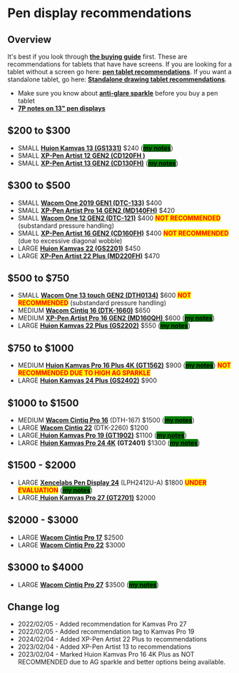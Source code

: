 # Pen display recommendations

## Overview

It's best if you look through [**the buying guide**](../buying-a-drawing-tablet/) first. These are recommendations for tablets that have have screens. If you are looking for a tablet without a screen go here: [**pen tablet recommendations**](pen-tablet-recommendations.md). If you want a standalone tablet, go here: [**Standalone drawing tablet recommendations**](standalone-drawing-tablet-recommendations.md).

* Make sure you know about [**anti-glare sparkle**](../guides/pen-displays/anti-glare-sparkle.md) before you buy a pen tablet
* [**7P notes on 13" pen displays**](../product-info/7p-notes-other/7p-notes-huion-gs1331-xppen-cd130fh.md)&#x20;

## $200 to $300 &#x20;

* SMALL [**Huion Kamvas 13 (GS1331)**](../product-info/huion/huion-kamvas/) $240 ([<mark style="background-color:green;">**my notes**</mark>](../product-info/huion/huion-kamvas/7p-notes-huion-kamvas-13-gs1331.md))
* SMALL [**XP-Pen Artist 12 GEN2 (CD120FH )**](../product-info/xp-pen/xp-pen-artist-gen2/)
* SMALL [**XP-Pen Artist 13 GEN2 (CD130FH)**](../product-info/xp-pen/xp-pen-artist-gen2/) ([<mark style="background-color:green;">**my notes**</mark>](../product-info/xp-pen/xp-pen-artist-gen2/7p-notes-xp-pen-artist-16-gen2-cd160fh.md))

## $300 to $500

* SMALL [**Wacom One 2019 GEN1 (DTC-133)**](../product-info/wacom/wacom-one-dtc-133/) $400&#x20;
* SMALL [**XP-Pen Artist Pro 14 GEN2 (MD140FH)**](../product-info/xp-pen/xp-pen-artist-pro-gen2/) $420
* SMALL [**Wacom One 12 GEN2 (DTC-121)**](../product-info/wacom/wacom-one-gen2/) $400 <mark style="color:red;">**NOT RECOMMENDED**</mark> (substandard pressure handling)
* SMALL [**XP-Pen Artist 16 GEN2 (CD160FH)**](../product-info/xp-pen/xp-pen-artist-gen2/) $400 <mark style="color:red;">**NOT RECOMMENDED**</mark> (due to excessive diagonal wobble)&#x20;
* LARGE [**Huion Kamvas 22 (GS2201)**](../product-info/huion/huion-kamvas/) $450
* LARGE [**XP-Pen Artist 22 Plus (MD220FH)**](../product-info/xp-pen/xp-pen-artist.md) $470&#x20;

## **$500 to $750**

* SMALL [**Wacom One 13 touch** **GEN2 (DTH0134)**](../product-info/wacom/wacom-one-gen2/) $600 <mark style="color:red;">**NOT RECOMMENDED**</mark> (substandard pressure handling)&#x20;
* MEDIUM [**Wacom Cintiq 16 (DTK-1660)**](../product-info/wacom/wacom-cintiq.md) $650
* MEDIUM [**XP-Pen Artist Pro 16 GEN2 (MD160QH)** ](../product-info/xp-pen/xp-pen-artist-pro-gen2/7p-notes-xp-pen-artist-pro-16-2nd-gen-md160qh.md)$600 ([<mark style="background-color:green;">**my notes**</mark>](../product-info/xp-pen/xp-pen-artist-pro-gen2/7p-notes-xp-pen-artist-pro-16-2nd-gen-md160qh.md))
* LARGE [**Huion Kamvas 22 Plus (GS2202)**](../product-info/huion/huion-kamvas/) $550 ([<mark style="background-color:green;">**my notes**</mark>](../product-info/huion/huion-kamvas/7p-notes-huion-kamvas-22-plus.md))

## $750 to $1000

* MEDIUM [**Huion Kamvas Pro 16 Plus 4K (GT1562)**](../product-info/huion/huion-kamvas-pro/) $900 ([<mark style="background-color:green;">**my notes**</mark>](../product-info/huion/huion-kamvas-pro/7p-notes-huion-kamvas-pro-16-plus-4k-gt1562.md)) <mark style="color:red;">**NOT RECOMMENDED DUE TO HIGH AG SPARKLE**</mark>&#x20;
* LARGE [**Huion Kamvas 24 Plus (GS2402)**](../product-info/huion/huion-kamvas/) $900&#x20;

## $1000 to $1500

* MEDIUM [**Wacom Cintiq Pro 16**](../product-info/wacom/wacom-cintiq-pro/) (DTH-167) $1500 ([<mark style="background-color:green;">**my notes**</mark>](../product-info/wacom/wacom-cintiq-pro/7p-notes-wacom-cintiq-pro-16-dth-167.md))
* LARGE [**Wacom Cintiq 22**](../product-info/wacom/wacom-cintiq.md) (DTK-2260) $1200
* LARGE[ **Huion Kamvas Pro 19 (GT1902)**](../product-info/huion/huion-kamvas-pro/) $1100 ([<mark style="background-color:green;">**my notes**</mark>](../product-info/huion/huion-kamvas-pro/7p-notes-huion-kamvas-pro-19-gt1902.md)) &#x20;
* LARGE [**Huion Kamvas Pro 24 4K**](../product-info/huion/huion-kamvas-pro/) **(GT2401)** $1300 ([<mark style="background-color:green;">**my notes**</mark>](../product-info/huion/huion-kamvas-pro/7p-notes-huion-kamvas-pro-24-4k-gt2401.md))

## $1500 - $2000

* LARGE [**Xencelabs Pen Display 24**](../product-info/xencelabs/) (LPH2412U-A) $1800  <mark style="color:red;">**UNDER EVALUATION**</mark> ([<mark style="background-color:green;">**my notes**</mark>](../product-info/xencelabs/7p-notes-xencelabs-pen-display-24.md))
* LARGE[ **Huion Kamvas Pro 27 (GT2701)**](../product-info/huion/huion-kamvas-pro/) $2000&#x20;

## $2000 - $3000

* LARGE [**Wacom Cintiq Pro 17**](../product-info/wacom/wacom-cintiq-pro/) $2500
* LARGE [**Wacom Cintiq Pro 22**](../product-info/wacom/wacom-cintiq-pro/) $3000

## $3000 to $4000

* LARGE [**Wacom Cintiq Pro 27**](../product-info/wacom/wacom-cintiq-pro/) $3500 ([<mark style="background-color:green;">**my notes**</mark>](../product-info/wacom/wacom-cintiq-pro/7p-notes-wacom-dth271.md))

## Change log

* 2022/02/05 - Added recommendation for Kamvas Pro 27&#x20;
* 2022/02/05 - Added recommendation tag to Kamvas Pro 19&#x20;
* 2024/02/04 - Added XP-Pen Artist 22 Plus to recommendations
* 2023/02/04 - Added XP-Pen Artist 13 to recommendations
* 2023/02/04 - Marked Huion Kamvas Pro 16 4K Plus as NOT RECOMMENDED due to AG sparkle and better options being available.&#x20;

